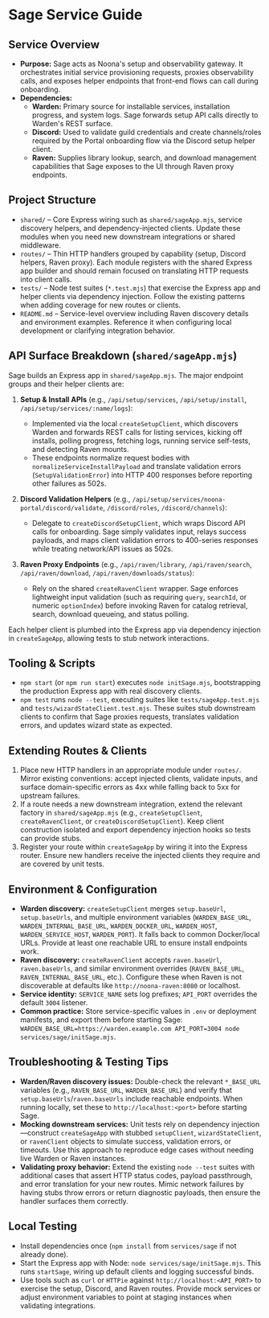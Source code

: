 # Sage Service Guide

## Service Overview
- **Purpose:** Sage acts as Noona's setup and observability gateway. It orchestrates initial service provisioning requests, proxies observability calls, and exposes helper endpoints that front-end flows can call during onboarding.
- **Dependencies:**
  - **Warden:** Primary source for installable services, installation progress, and system logs. Sage forwards setup API calls directly to Warden's REST surface.
  - **Discord:** Used to validate guild credentials and create channels/roles required by the Portal onboarding flow via the Discord setup helper client.
  - **Raven:** Supplies library lookup, search, and download management capabilities that Sage exposes to the UI through Raven proxy endpoints.

## Project Structure
- `shared/` – Core Express wiring such as `shared/sageApp.mjs`, service discovery helpers, and dependency-injected clients. Update these modules when you need new downstream integrations or shared middleware.
- `routes/` – Thin HTTP handlers grouped by capability (setup, Discord helpers, Raven proxy). Each module registers with the shared Express app builder and should remain focused on translating HTTP requests into client calls.
- `tests/` – Node test suites (`*.test.mjs`) that exercise the Express app and helper clients via dependency injection. Follow the existing patterns when adding coverage for new routes or clients.
- `README.md` – Service-level overview including Raven discovery details and environment examples. Reference it when configuring local development or clarifying integration behavior.

## API Surface Breakdown (`shared/sageApp.mjs`)
Sage builds an Express app in `shared/sageApp.mjs`. The major endpoint groups and their helper clients are:

1. **Setup & Install APIs** (e.g., `/api/setup/services`, `/api/setup/install`, `/api/setup/services/:name/logs`):
   - Implemented via the local `createSetupClient`, which discovers Warden and forwards REST calls for listing services, kicking off installs, polling progress, fetching logs, running service self-tests, and detecting Raven mounts.
   - These endpoints normalize request bodies with `normalizeServiceInstallPayload` and translate validation errors (`SetupValidationError`) into HTTP 400 responses before reporting other failures as 502s.

2. **Discord Validation Helpers** (e.g., `/api/setup/services/noona-portal/discord/validate`, `/discord/roles`, `/discord/channels`):
   - Delegate to `createDiscordSetupClient`, which wraps Discord API calls for onboarding. Sage simply validates input, relays success payloads, and maps client validation errors to 400-series responses while treating network/API issues as 502s.

3. **Raven Proxy Endpoints** (e.g., `/api/raven/library`, `/api/raven/search`, `/api/raven/download`, `/api/raven/downloads/status`):
   - Rely on the shared `createRavenClient` wrapper. Sage enforces lightweight input validation (such as requiring `query`, `searchId`, or numeric `optionIndex`) before invoking Raven for catalog retrieval, search, download queueing, and status polling.

Each helper client is plumbed into the Express app via dependency injection in `createSageApp`, allowing tests to stub network interactions.

## Tooling & Scripts
- `npm start` (or `npm run start`) executes `node initSage.mjs`, bootstrapping the production Express app with real discovery clients.
- `npm test` runs `node --test`, executing suites like `tests/sageApp.test.mjs` and `tests/wizardStateClient.test.mjs`. These suites stub downstream clients to confirm that Sage proxies requests, translates validation errors, and updates wizard state as expected.

## Extending Routes & Clients
1. Place new HTTP handlers in an appropriate module under `routes/`. Mirror existing conventions: accept injected clients, validate inputs, and surface domain-specific errors as 4xx while falling back to 5xx for upstream failures.
2. If a route needs a new downstream integration, extend the relevant factory in `shared/sageApp.mjs` (e.g., `createSetupClient`, `createRavenClient`, or `createDiscordSetupClient`). Keep client construction isolated and export dependency injection hooks so tests can provide stubs.
3. Register your route within `createSageApp` by wiring it into the Express router. Ensure new handlers receive the injected clients they require and are covered by unit tests.

## Environment & Configuration
- **Warden discovery:** `createSetupClient` merges `setup.baseUrl`, `setup.baseUrls`, and multiple environment variables (`WARDEN_BASE_URL`, `WARDEN_INTERNAL_BASE_URL`, `WARDEN_DOCKER_URL`, `WARDEN_HOST`, `WARDEN_SERVICE_HOST`, `WARDEN_PORT`). It falls back to common Docker/local URLs. Provide at least one reachable URL to ensure install endpoints work.
- **Raven discovery:** `createRavenClient` accepts `raven.baseUrl`, `raven.baseUrls`, and similar environment overrides (`RAVEN_BASE_URL`, `RAVEN_INTERNAL_BASE_URL`, etc.). Configure these when Raven is not discoverable at defaults like `http://noona-raven:8080` or localhost.
- **Service identity:** `SERVICE_NAME` sets log prefixes; `API_PORT` overrides the default `3004` listener.
- **Common practice:** Store service-specific values in `.env` or deployment manifests, and export them before starting Sage: `WARDEN_BASE_URL=https://warden.example.com API_PORT=3004 node services/sage/initSage.mjs`.

## Troubleshooting & Testing Tips
- **Warden/Raven discovery issues:** Double-check the relevant `*_BASE_URL` variables (e.g., `RAVEN_BASE_URL`, `WARDEN_BASE_URL`) and verify that `setup.baseUrls`/`raven.baseUrls` include reachable endpoints. When running locally, set these to `http://localhost:<port>` before starting Sage.
- **Mocking downstream services:** Unit tests rely on dependency injection—construct `createSageApp` with stubbed `setupClient`, `wizardStateClient`, or `ravenClient` objects to simulate success, validation errors, or timeouts. Use this approach to reproduce edge cases without needing live Warden or Raven instances.
- **Validating proxy behavior:** Extend the existing `node --test` suites with additional cases that assert HTTP status codes, payload passthrough, and error translation for your new routes. Mimic network failures by having stubs throw errors or return diagnostic payloads, then ensure the handler surfaces them correctly.

## Local Testing
- Install dependencies once (`npm install` from `services/sage` if not already done).
- Start the Express app with Node: `node services/sage/initSage.mjs`. This runs `startSage`, wiring up default clients and logging successful binds.
- Use tools such as `curl` or `HTTPie` against `http://localhost:<API_PORT>` to exercise the setup, Discord, and Raven routes. Provide mock services or adjust environment variables to point at staging instances when validating integrations.
